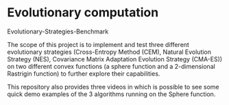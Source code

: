 # Evolutionary computation
 Evolutionary-Strategies-Benchmark

The scope of this project is to implement and test three different evolutionary strategies (Cross-Entropy Method (CEM),  Natural Evolution Strategy (NES), Covariance Matrix Adaptation Evolution Strategy (CMA-ES)) on two different convex functions (a sphere function and a 2-dimensional Rastrigin function)  to further explore their capabilities.

This repository also provides three videos in which is possible to see some quick demo examples of the 3 algorithms running on the Sphere function.
